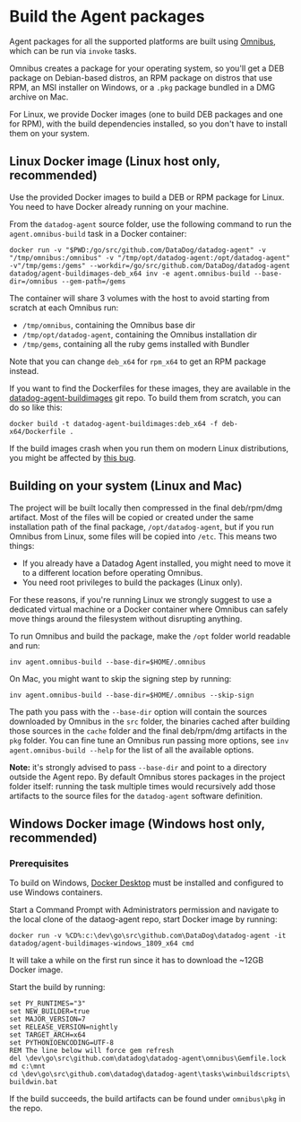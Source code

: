 # Build the Agent packages

Agent packages for all the supported platforms are built using
[Omnibus](https://github.com/chef/omnibus), which can be run via `invoke` tasks.

Omnibus creates a package for your operating system, so you'll get a DEB
package on Debian-based distros, an RPM package on distros that use RPM, an MSI
installer on Windows, or a `.pkg` package bundled in a DMG archive on Mac.

For Linux, we provide Docker images (one to build DEB packages and one for RPM),
with the build dependencies installed, so you don't have to install them on your system.

## Linux Docker image (Linux host only, recommended)

Use the provided Docker images to build a DEB or RPM
package for Linux. You need to have Docker already running on your machine.

From the `datadog-agent` source folder, use the following command to run the
`agent.omnibus-build` task in a Docker container:

```
docker run -v "$PWD:/go/src/github.com/DataDog/datadog-agent" -v "/tmp/omnibus:/omnibus" -v "/tmp/opt/datadog-agent:/opt/datadog-agent" -v"/tmp/gems:/gems" --workdir=/go/src/github.com/DataDog/datadog-agent datadog/agent-buildimages-deb_x64 inv -e agent.omnibus-build --base-dir=/omnibus --gem-path=/gems
```

The container will share 3 volumes with the host to avoid starting from scratch
at each Omnibus run:

 * `/tmp/omnibus`, containing the Omnibus base dir
 * `/tmp/opt/datadog-agent`, containing the Omnibus installation dir
 * `/tmp/gems`, containing all the ruby gems installed with Bundler

Note that you can change `deb_x64` for `rpm_x64` to get an RPM package instead.

If you want to find the Dockerfiles for these images, they are available in the
[datadog-agent-buildimages](https://github.com/DataDog/datadog-agent-buildimages) git repo.
To build them from scratch, you can do so like this:

```
docker build -t datadog-agent-buildimages:deb_x64 -f deb-x64/Dockerfile .
```

If the build images crash when you run them on modern Linux distributions, you might be
affected by [this bug](https://github.com/moby/moby/issues/28705).

## Building on your system (Linux and Mac)

The project will be built locally then compressed in the final deb/rpm/dmg artifact.
Most of the files will be copied or created under the same installation path of
the final package, `/opt/datadog-agent`, but if you run Omnibus from Linux, some
files will be copied into `/etc`. This means two things:

 * If you already have a Datadog Agent installed, you might need to move it to a
   different location before operating Omnibus.
 * You need root privileges to build the packages (Linux only).

For these reasons, if you're running Linux we strongly suggest to use a dedicated
virtual machine or a Docker container where Omnibus can safely move things around
the filesystem without disrupting anything.

To run Omnibus and build the package, make the `/opt` folder world readable and run:

```
inv agent.omnibus-build --base-dir=$HOME/.omnibus
```

On Mac, you might want to skip the signing step by running:

```
inv agent.omnibus-build --base-dir=$HOME/.omnibus --skip-sign
```

The path you pass with the `--base-dir` option will contain the sources
downloaded by Omnibus in the `src` folder, the binaries cached after building
those sources in the `cache` folder and the final deb/rpm/dmg artifacts in the
`pkg` folder. You can fine tune an Omnibus run passing more options, see
`inv agent.omnibus-build --help` for the list of all the available options.

**Note:** it's strongly advised to pass `--base-dir` and point to a directory
outside the Agent repo. By default Omnibus stores packages in the project folder
itself: running the task multiple times would recursively add those artifacts to
the source files for the `datadog-agent` software definition.

## Windows Docker image (Windows host only, recommended)

### Prerequisites
To build on Windows, [Docker Desktop](https://docs.docker.com/docker-for-windows/install/) must be installed and configured to use Windows containers.

Start a Command Prompt with Administrators permission and navigate to the local clone of the dataog-agent repo, start Docker image by running:
```
docker run -v %CD%:c:\dev\go\src\github.com\DataDog\datadog-agent -it datadog/agent-buildimages-windows_1809_x64 cmd
```

It will take a while on the first run since it has to download the ~12GB Docker image.

Start the build by running:
```
set PY_RUNTIMES="3"
set NEW_BUILDER=true
set MAJOR_VERSION=7
set RELEASE_VERSION=nightly
set TARGET_ARCH=x64
set PYTHONIOENCODING=UTF-8
REM The line below will force gem refresh
del \dev\go\src\github.com\datadog\datadog-agent\omnibus\Gemfile.lock
md c:\mnt
cd \dev\go\src\github.com\datadog\datadog-agent\tasks\winbuildscripts\
buildwin.bat
```

If the build succeeds, the build artifacts can be found under `omnibus\pkg` in the repo.
